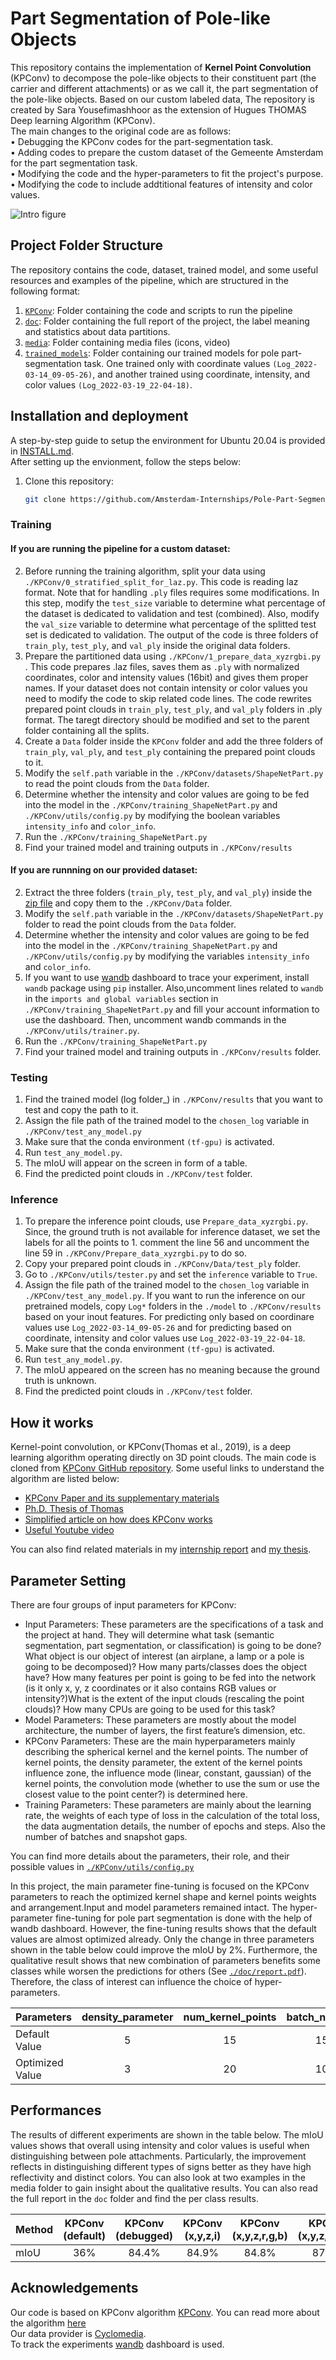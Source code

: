 # Part Segmentation of Pole-like Objects

This repository contains the implementation of **Kernel Point Convolution** (KPConv) to decompose the pole-like objects to their constituent part (the carrier and different attachments) or as we call it, the part segmentation of the pole-like objects. Based on our custom labeled data, 
The repository is created by Sara Yousefimashhoor as the extension of Hugues THOMAS Deep learning Algorithm (KPConv). <br />
The main changes to the original code are as follows:<br />
•	Debugging the KPConv codes for the part-segmentation task.<br />
•	Adding codes to prepare the custom dataset of the Gemeente Amsterdam for the part segmentation task.<br />
•	Modifying the code and the hyper-parameters to fit the project's purpose.<br />
•	Modifying the code to include addtitional features of intensity and color values.<br />



![Intro figure](https://github.com/Amsterdam-Internships/Pole-Part-Segmentation/blob/master/media/Picture1.png)


## Project Folder Structure
The repository contains the code, dataset, trained model, and some useful resources and examples of the pipeline, which are structured in the following format:

1) [`KPConv`](./KPConv): Folder containing the code and scripts to run the pipeline
2) [`doc`](./doc): Folder containing the full report of the project, the label meaning and statistics about data partitions. 
3) [`media`](./media): Folder containing media files (icons, video)
4) [`trained_models`](./trained_models): Folder containing our trained models for pole part-segmentation task. One trained only with coordinate values `(Log_2022-03-14_09-05-26)`, and another trained using  coordinate, intensity, and color values `(Log_2022-03-19_22-04-18)`. 


## Installation and deployment 

A step-by-step guide to setup the environment for Ubuntu 20.04 is provided in [INSTALL.md](./INSTALL.md). <br />
After setting up the envionment, follow the steps below:

1) Clone this repository:
    ```bash
    git clone https://github.com/Amsterdam-Internships/Pole-Part-Segmentation.git
    ```


### Training

#### If you are running the pipeline for a custom dataset:  <br />

2) Before running the training algorithm, split your data using `./KPConv/0_stratified_split_for_laz.py`. This code is reading laz format. Note that for handling `.ply` files requires some modifications. In this step, modify the `test_size` variable to determine what percentage of the dataset is dedicated to validation and test (combined). Also, modify the `val_size` variable to determine what percentage of the splitted test set is dedicated to validation. The output of the code is three folders of `train_ply`, `test_ply`, and `val_ply` inside the original data folders.
3) Prepare the partitioned data using `./KPConv/1_prepare_data_xyzrgbi.py` . This code prepares .laz files, saves them as `.ply` with normalized coordinates, color and intensity values (16bit) and gives them proper names. If your dataset does not contain intensity or color values you need to modify the code to skip related code lines.  The code rewrites prepared point clouds in `train_ply`, `test_ply`, and `val_ply` folders in .ply format. The taregt directory should be modified and set to the parent folder containing all the splits. 
4) Create a `Data` folder inside the `KPConv` folder and add the three folders of `train_ply`, `val_ply`, and `test_ply` containing the prepared point clouds to it.
5) Modify the `self.path` variable in the `./KPConv/datasets/ShapeNetPart.py` to read the point clouds from the `Data` folder.
6) Determine whether the intensity and color values are going to be fed into the model in the `./KPConv/training_ShapeNetPart.py` and `./KPConv/utils/config.py` by modifying the boolean variables `intensity_info` and `color_info`.
7) Run the `./KPConv/training_ShapeNetPart.py`
8) Find your trained model and training outputs in `./KPConv/results`

#### If you are runnning on our provided dataset: <br />

2) Extract the three folders (`train_ply`, `test_ply`, and `val_ply`) inside the [zip file](https://drive.google.com/file/d/1nd5KL_dtK9fzQisFcb0sMufKO2F8tIV9/view?usp=sharing) and copy them to the `./KPConv/Data` folder.
3) Modify the `self.path` variable in the `./KPConv/datasets/ShapeNetPart.py` folder to read the point clouds from the `Data` folder.
4) Determine whether the intensity and color values are going to be fed into the model in the `./KPConv/training_ShapeNetPart.py` and `./KPConv/utils/config.py` by modifying the variables `intensity_info` and `color_info`.
5) If you want to use [wandb](https://wandb.ai/home) dashboard to trace your experiment, install `wandb` package using `pip` installer. Also,uncomment lines related to `wandb` in the `imports and global variables` section in `./KPConv/training_ShapeNetPart.py` and fill your account information to use the dashboard. Then, uncomment wandb commands in the `./KPConv/utils/trainer.py`.
6) Run the `./KPConv/training_ShapeNetPart.py`
7) Find your trained model and training outputs in `./KPConv/results` folder.

### Testing
1) Find the trained model (log folder_) in `./KPConv/results` that you want to test and copy the path to it.
2) Assign the file path of the trained model to the `chosen_log` variable in `./KPConv/test_any_model.py`
3) Make sure that the conda environment `(tf-gpu)` is activated.
4) Run `test_any_model.py`.
5) The mIoU will appear on the screen in form of a table.
6) Find the predicted point clouds in `./KPConv/test` folder.

### Inference
1) To prepare the inference point clouds, use `Prepare_data_xyzrgbi.py`. Since, the ground truth is not available for inference dataset, we set the labels for all the points to 1. comment the line 56 and uncomment the line 59 in `./KPConv/Prepare_data_xyzrgbi.py` to do so.
2) Copy your prepared point clouds in `./KPConv/Data/test_ply` folder. 
3) Go to `./KPConv/utils/tester.py` and set the `inference` variable to `True`.
4) Assign the file path of the trained model to the `chosen_log` variable in `./KPConv/test_any_model.py`. If you want to run the inference on our pretrained models, copy `Log*` folders in the `./model` to `./KPConv/results` based on your inout features. For predicting only based on coordinare values use `Log_2022-03-14_09-05-26` and for predicting based on coordinate, intensity and color values use `Log_2022-03-19_22-04-18`. 
5) Make sure that the conda environment `(tf-gpu)` is activated.
6) Run `test_any_model.py`. 
7) The mIoU appeared on the screen has no meaning because the ground truth is unknown.  
8) Find the predicted point clouds in `./KPConv/test` folder.

## How it works
Kernel-point convolution, or KPConv(Thomas et al., 2019), is a deep learning algorithm operating directly on 3D point clouds. The main code is cloned from [KPConv GitHub repository](https://github.com/HuguesTHOMAS/KPConv). Some useful links to understand the algorithm are listed below:
* [KPConv Paper and its supplementary materials](https://arxiv.org/abs/1904.08889) 
* [Ph.D. Thesis of Thomas](https://pastel.archives-ouvertes.fr/tel-02458455/file/2019PSLEM048_archivage.pdf)
* [Simplified article on how does KPConv works](https://liorhirsch.hashnode.dev/kpconv-how-does-it-work) 
* [Useful Youtube video](https://www.youtube.com/watch?v=TvXj6RdxHfs) 

You can also find related materials in my [internship report](./doc/report.pdf) and [my thesis](http://essay.utwente.nl/91777/1/Yousefimashhoor_MA_ITC.pdf).

## Parameter Setting 
There are four groups of input parameters for KPConv:<br />
* Input Parameters: These parameters are the specifications of a task and the project at hand. They will determine what task (semantic segmentation, part segmentation, or classification) is going to be done? What object is our object of interest (an airplane, a lamp or a pole is going to be decomposed)? How many parts/classes does the object have? How many features per point is going to be fed into the network (is it only x, y, z coordinates or it also contains RGB values or intensity?)What is the extent of the input clouds (rescaling the point clouds)? How many CPUs are going to be used for this task?
* Model Parameters: These parameters are mostly about the model architecture, the number of layers, the first feature’s dimension, etc. 
* KPConv Parameters: These are the main hyperparameters mainly describing the spherical kernel and the kernel points. The number of kernel points, the density parameter, the extent of the kernel points influence zone, the influence mode (linear, constant, gaussian) of the kernel points, the convolution mode (whether to use the sum or use the closest value to the point center?) is determined here. 
* Training Parameters: These parameters are mainly about the learning rate, the weights of each type of loss in the calculation of the total loss, the data augmentation details, the number of epochs and steps. Also the number of batches and snapshot gaps. <br />

You can find more details about the parameters, their role, and their possible values in [`./KPConv/utils/config.py`](./KPConv/utils/config.py)<br />

In this project, the main parameter fine-tuning is focused on the KPConv parameters to reach the optimized kernel shape and kernel points weights and arrangement.Input and model parameters remained intact. The hyper-parameter fine-tuning for pole part segmentation is done with the help of wandb dashboard. However, the fine-tuning results shows that the default values are almost optimized already. Only the change in three parameters shown in the table below could improve the mIoU by 2%.  Furthermore, the qualitative result shows that new combination of parameters benefits some classes while worsen the predictions for others (See [`./doc/report.pdf`](./doc/report.pdf)). Therefore, the class of interest can influence the choice of hyper-parameters. <br />

| Parameters | density_parameter | num_kernel_points | batch_number | mIoU |
| :--- | :---: | :---: | :---: | :---: |
| Default Value | 5|  15 |  15  | 87.5% |
| Optimized Value | 3 | 20  |  10 | 89.5% |


## Performances

The results of different experiments are shown in the table below. The mIoU values shows that overall using intensity and color values is useful when distinguishing between pole attachments. Particularly, the improvement reflects in distinguishing different types of signs better as they have high reflectivity and distinct colors. You can also look at two examples in the media folder to gain insight about the qualitative results.  You can also read the full report in the `doc` folder and find the per class results. 

| Method | KPConv (default) | KPConv (debugged) | KPConv (x,y,z,i) |  KPConv (x,y,z,r,g,b) | KPConv (x,y,z,r,g,b,i) |
| :--- | :---: | :---: | :---: | :---: | :---: |
| mIoU | 36% |  84.4%  |  84.9%  |  84.8%  | 87.5% |


## Acknowledgements

Our code is based on KPConv algorithm [KPConv](https://github.com/HuguesTHOMAS/KPConv). You can read more about the algorithm [here](https://arxiv.org/abs/1904.08889) <br />
Our data provider is [Cyclomedia](https://www.cyclomedia.com/nl). <br />
To track the experiments [wandb](https://wandb.ai/home) dashboard is used. <br />



